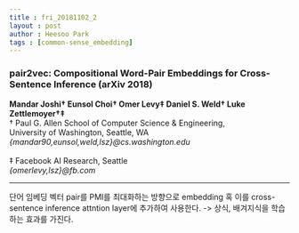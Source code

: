 ```yaml
---
title : fri_20181102_2
layout : post
author : Heesoo Park
tags : [common-sense_embedding]
---
```


<h3>pair2vec: Compositional Word-Pair Embeddings for Cross-Sentence Inference (arXiv 2018)</h3>


<p>

<b>Mandar Joshi† Eunsol Choi† Omer Levy‡ Daniel S. Weld† Luke Zettlemoyer†‡</b><br/>
† Paul G. Allen School of Computer Science & Engineering,<br/>
University of Washington, Seattle, WA<br/>
<em>{mandar90,eunsol,weld,lsz}@cs.washington.edu</em><br/><br/>
‡ Facebook AI Research, Seattle<br/>
<em>{omerlevy,lsz}@fb.com</em>






</p>

<hr />
<p>
단어 임베딩 벡터 pair를 PMI를 최대화하는 방향으로 embedding 혹 이를 cross-sentence inference attntion layer에 추가하여 사용한다. -> 상식, 배겨지식을 학습하는 효과를 가진다.
</p>
